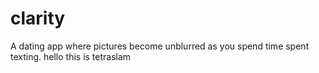 # clarity
A dating app where pictures become unblurred as you spend time spent texting.
hello this is tetraslam